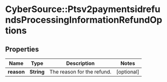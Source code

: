 # CyberSource::Ptsv2paymentsidrefundsProcessingInformationRefundOptions

## Properties
Name | Type | Description | Notes
------------ | ------------- | ------------- | -------------
**reason** | **String** | The reason for the refund. | [optional] 



